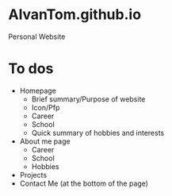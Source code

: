 # AlvanTom.github.io

Personal Website

# To dos

- Homepage
  - Brief summary/Purpose of website
  - Icon/Pfp
  - Career
  - School
  - Quick summary of hobbies and interests
- About me page
  - Career
  - School
  - Hobbies
- Projects
- Contact Me (at the bottom of the page)
